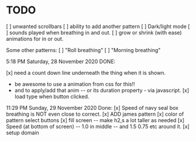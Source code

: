 # TODO
[ ] unwanted scrollbars
[ ] ability to add another pattern
[ ] Dark/light mode
[ ] sounds played when breathing in and out.
[ ] grow or shrink (with ease) animations for in or out.

Some other patterns:
 [ ] "Roll breathing"
 [ ] "Morning breathing"



5:18 PM Saturday, 28 November 2020 
DONE:

[x] need a count down line underneath the thing when it is shown.
- be awesome to use a animation from css for this!!
- and to apply/add that anim -- or its duration property - via javascript.
[x] load type when button clicked.


11:29 PM Sunday, 29 November 2020
Done:
[x] Speed of navy seal box breathing is NOT even close to correct.
[x] ADD james pattern
[x] color of pattern select buttons
[x] fill screen -- make h2,s a lot taller as needed
[x] Speed (at bottom of screen) -- 1.0 in middle -- and 1.5   0.75 etc around it.
[x] setup domain
